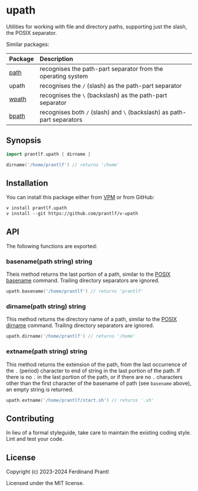 # upath

Utilities for working with file and directory paths, supporting just the slash, the POSIX separator.

Similar packages:

| Package | Description                                                             |
|:--------|:------------------------------------------------------------------------|
| [path]  | recognises the path-part separator from the operating system            |
| upath   | recognises the `/` (slash) as the path-part separator                   |
| [wpath] | recognises the `\` (backslash) as the path-part separator               |
| [bpath] | recognises both `/` (slash) and `\` (backslash) as path-part separators |

## Synopsis

```go
import prantlf.upath { dirname }

dirname('/home/prantlf') // returns '/home'
```

## Installation

You can install this package either from [VPM] or from GitHub:

```txt
v install prantlf.upath
v install --git https://github.com/prantlf/v-upath
```

## API

The following functions are exported:

### basename(path string) string

Theis method returns the last portion of a path, similar to the [POSIX basename] command. Trailing directory separators are ignored.

```go
upath.basename('/home/prantlf') // returns 'prantlf'
```

### dirname(path string) string

This method returns the directory name of a path, similar to the [POSIX dirname] command. Trailing directory separators are ignored.

```go
upath.dirname('/home/prantlf') // returns '/home'
```

### extname(path string) string

This method returns the extension of the path, from the last occurrence of the `.` (period) character to end of string in the last portion of the path. If there is no `.` in the last portion of the path, or if there are no `.` characters other than the first character of the basename of path (see `basename` above), an empty string is returned.

```go
upath.extname('/home/prantlf/start.sh') // returns '.sh'
```

## Contributing

In lieu of a formal styleguide, take care to maintain the existing coding style. Lint and test your code.

## License

Copyright (c) 2023-2024 Ferdinand Prantl

Licensed under the MIT license.

[VPM]: https://vpm.vlang.io/packages/prantlf.upath
[path]: https://github.com/prantlf/v-path
[wpath]: https://github.com/prantlf/v-wpath
[bpath]: https://github.com/prantlf/v-bpath
[POSIX basename]: https://man7.org/linux/man-pages/man3/basename.3p.html
[POSIX dirname]: https://man7.org/linux/man-pages/man3/dirname.3p.html
